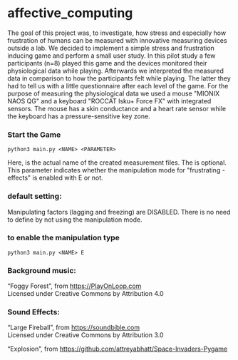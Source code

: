 # affective_computing

The goal of this project was, to investigate, how stress and especially how frustration of humans can be measured with innovative measuring devices outside a lab. We decided to implement a simple stress and frustration inducing game and perform a small user study. In this pilot study a few participants (n=8) played this game and the devices monitored their physiological data while playing. Afterwards we interpreted the measured data in comparison to how the participants felt while playing. The latter they had to tell us with a little questionnaire after each level of the game. For the purpose of measuring the physiological data we used a mouse "MIONIX NAOS QG" and a keyboard "ROCCAT Isku+ Force FX" with integrated sensors. The mouse has a skin conductance and a heart rate sensor while the keyboard has a pressure-sensitive key zone.

### Start the Game

    python3 main.py <NAME> <PARAMETER>
    
Here, <NAME> is the actual name of the created measurement files. The <PARAMETER> is optional. This parameter indicates whether the manipulation mode for "frustrating - effects" is enabled with E or not. 
    
### default setting: 
Manipulating factors (lagging and freezing) are DISABLED. There is no need to define <PARAMETER> by not using the manipulation mode.
### to enable the manipulation type 

    python3 main.py <NAME> E

### Background music: 
“Foggy Forest”, from https://PlayOnLoop.com \
Licensed under Creative Commons by Attribution 4.0 

### Sound Effects: 
“Large Fireball”, from https://soundbible.com \
Licensed under Creative Commons by Attribution 3.0 

“Explosion”, from https://github.com/attreyabhatt/Space-Invaders-Pygame 
